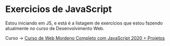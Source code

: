 # Exercicios de JavaScript
 Estou iniciando em JS, e está é a listagem de exercícios que estou fazendo atualmente no curso de Desenvolvimento Web. 
 
 Curso -> [Curso de Web Mordeno Completo com JavaScript 2020 + Projetos](https://www.udemy.com/share/1013eSB0oTcltWRHw=/)
